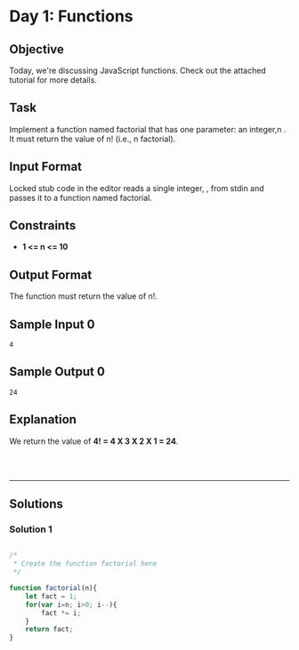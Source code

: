 # Day 1: Functions
## Objective
Today, we're discussing JavaScript functions. Check out the attached tutorial for more details.
## Task
Implement a function named factorial that has one parameter: an integer,n . It must return the value of n! (i.e., n factorial).
## Input Format
Locked stub code in the editor reads a single integer, , from stdin and passes it to a function named factorial.
## Constraints
- **1 <= n <= 10**
## Output Format
The function must return the value of n!.
## Sample Input 0

```
4
```


## Sample Output 0

```
24
```


## Explanation

We return the value of **4! = 4 X 3 X 2 X 1 = 24**.

<br/>
<br/>

---

## Solutions
### Solution 1

```javascript

/*
 * Create the function factorial here
 */

function factorial(n){
    let fact = 1;
    for(var i=n; i>0; i--){
        fact *= i;
    }
    return fact;
}



